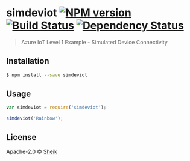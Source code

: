 # simdeviot [![NPM version][npm-image]][npm-url] [![Build Status][travis-image]][travis-url] [![Dependency Status][daviddm-image]][daviddm-url]
> Azure IoT Level 1 Example - Simulated Device Connectivity

## Installation

```sh
$ npm install --save simdeviot
```

## Usage

```js
var simdeviot = require('simdeviot');

simdeviot('Rainbow');
```
## License

Apache-2.0 © [Sheik]()


[npm-image]: https://badge.fury.io/js/simdeviot.svg
[npm-url]: https://npmjs.org/package/simdeviot
[travis-image]: https://travis-ci.org/udooz/simdeviot.svg?branch=master
[travis-url]: https://travis-ci.org/udooz/simdeviot
[daviddm-image]: https://david-dm.org/udooz/simdeviot.svg?theme=shields.io
[daviddm-url]: https://david-dm.org/udooz/simdeviot
